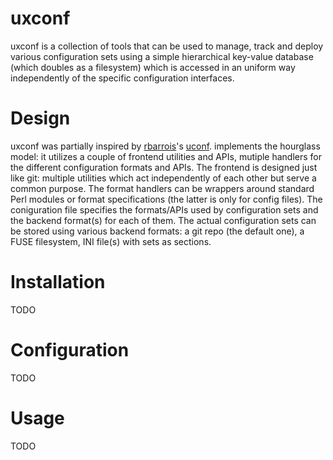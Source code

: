 # uxconf
uxconf is a collection of tools that can be used to manage, track and deploy various configuration sets using a simple hierarchical key-value database (which doubles as a filesystem) which is accessed in an uniform way independently of the specific configuration interfaces.

# Design
uxconf was partially inspired by [rbarrois](https://github.com/rbarrois)'s [uconf](https://github.com/rbarrois/uconf). implements the hourglass model: it utilizes a couple of frontend utilities and APIs, mutiple handlers for the different configuration formats and APIs.
The frontend is designed just like git: multiple utilities which act independently of each other but serve a common purpose.
The format handlers can be wrappers around standard Perl modules or format specifications (the latter is only for config files).
The coniguration file specifies the formats/APIs used by configuration sets and the backend format(s) for each of them.
The actual configuration sets can be stored using various backend formats: a git repo (the default one), a FUSE filesystem, INI file(s) with sets as sections.

# Installation
TODO

# Configuration
TODO

# Usage
TODO
